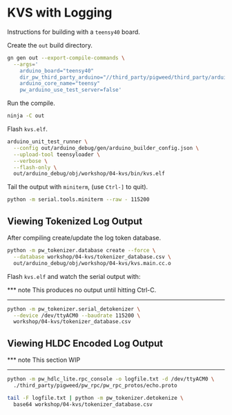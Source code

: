 # KVS with Logging

Instructions for building with a `teensy40` board.

Create the `out` build directory.

```sh
gn gen out --export-compile-commands \
  --args='
    arduino_board="teensy40"
    dir_pw_third_party_arduino="//third_party/pigweed/third_party/arduino"
    arduino_core_name="teensy"
    pw_arduino_use_test_server=false'
```

Run the compile.

```sh
ninja -C out
```

Flash `kvs.elf`.

```sh
arduino_unit_test_runner \
  --config out/arduino_debug/gen/arduino_builder_config.json \
  --upload-tool teensyloader \
  --verbose \
  --flash-only \
  out/arduino_debug/obj/workshop/04-kvs/bin/kvs.elf
```

Tail the output with `miniterm`, (use `Ctrl-]` to quit).

```sh
python -m serial.tools.miniterm --raw - 115200
```

## Viewing Tokenized Log Output

After compiling create/update the log token database.

```sh
python -m pw_tokenizer.database create --force \
  --database workshop/04-kvs/tokenizer_database.csv \
  out/arduino_debug/obj/workshop/04-kvs/kvs.main.cc.o
```

Flash `kvs.elf` and watch the serial output with:

*** note
This produces no output until hitting Ctrl-C.
***

```sh
python -m pw_tokenizer.serial_detokenizer \
  --device /dev/ttyACM0 --baudrate 115200 \
  workshop/04-kvs/tokenizer_database.csv
```

## Viewing HLDC Encoded Log Output

*** note
This section WIP
***

```sh
python -m pw_hdlc_lite.rpc_console -o logfile.txt -d /dev/ttyACM0 \
  ./third_party/pigweed/pw_rpc/pw_rpc_protos/echo.proto
```

```sh
tail -F logfile.txt | python -m pw_tokenizer.detokenize \
  base64 workshop/04-kvs/tokenizer_database.csv
```

